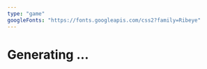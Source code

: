 ```yaml
---
type: "game"
googleFonts: "https://fonts.googleapis.com/css2?family=Ribeye"
---
```


<h1 id="feedback">Generating ...</h1>